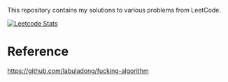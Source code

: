 This repository contains my solutions to various problems from LeetCode. 

[![Leetcode Stats](https://leetcard.jacoblin.cool/danghoangnhan?ext=heatmap)](https://leetcode.com/danghoangnhan)

# Reference

https://github.com/labuladong/fucking-algorithm
